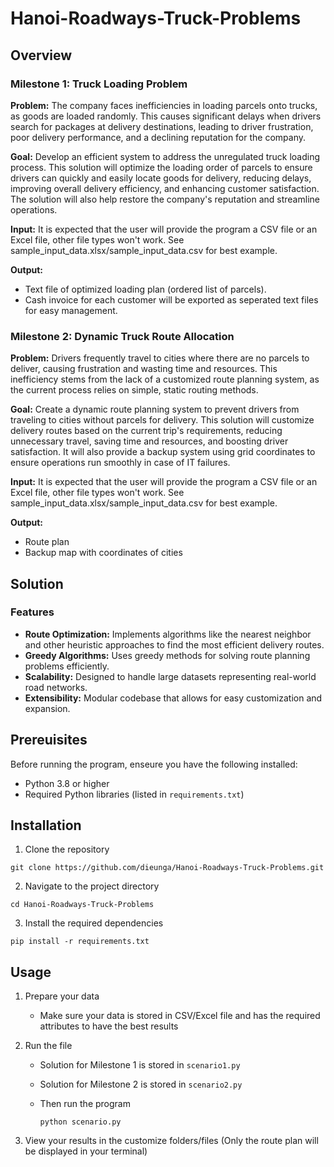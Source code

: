 # Hanoi-Roadways-Truck-Problems

## Overview
### Milestone 1: Truck Loading Problem
**Problem:**
The company faces inefficiencies in loading parcels onto trucks, as goods are loaded randomly. This causes significant delays when drivers search for packages at delivery destinations, leading to driver frustration, poor delivery performance, and a declining reputation for the company.

**Goal:** 
Develop an efficient system to address the unregulated truck loading process. This solution will optimize the loading order of parcels to ensure drivers can quickly and easily locate goods for delivery, reducing delays, improving overall delivery efficiency, and enhancing customer satisfaction. The solution will also help restore the company's reputation and streamline operations.

**Input:**
It is expected that the user will provide the program a CSV file or an Excel file, other file types won't work. See sample_input_data.xlsx/sample_input_data.csv for best example.

**Output:**
- Text file of optimized loading plan (ordered list of parcels).
- Cash invoice for each customer will be exported as seperated text files for easy management.

### Milestone 2: Dynamic Truck Route Allocation
**Problem:**
Drivers frequently travel to cities where there are no parcels to deliver, causing frustration and wasting time and resources. This inefficiency stems from the lack of a customized route planning system, as the current process relies on simple, static routing methods.

**Goal:** 
Create a dynamic route planning system to prevent drivers from traveling to cities without parcels for delivery. This solution will customize delivery routes based on the current trip's requirements, reducing unnecessary travel, saving time and resources, and boosting driver satisfaction. It will also provide a backup system using grid coordinates to ensure operations run smoothly in case of IT failures.

**Input:**
It is expected that the user will provide the program a CSV file or an Excel file, other file types won't work. See sample_input_data.xlsx/sample_input_data.csv for best example.

**Output:**
- Route plan
- Backup map with coordinates of cities

## Solution 
### Features 
- **Route Optimization:** Implements algorithms like the nearest neighbor and other heuristic approaches to find the most efficient delivery routes.
- **Greedy Algorithms:** Uses greedy methods for solving route planning problems efficiently.
- **Scalability:** Designed to handle large datasets representing real-world road networks.
- **Extensibility:** Modular codebase that allows for easy customization and expansion.

## Prereuisites 
Before running the program, enseure you have the following installed:
- Python 3.8 or higher
- Required Python libraries (listed in ``requirements.txt``)

## Installation 
1. Clone the repository
```
git clone https://github.com/dieunga/Hanoi-Roadways-Truck-Problems.git
```

2. Navigate to the project directory
```
cd Hanoi-Roadways-Truck-Problems
```

3. Install the required dependencies
```
pip install -r requirements.txt
```

## Usage 
1. Prepare your data
   - Make sure your data is stored in CSV/Excel file and has the required attributes to have the best results

2. Run the file
   - Solution for Milestone 1 is stored in ``scenario1.py``
   - Solution for Milestone 2 is stored in ``scenario2.py``
   - Then run the program
     
     ```
     python scenario.py
     ```
3. View your results in the customize folders/files (Only the route plan will be displayed in your terminal)
